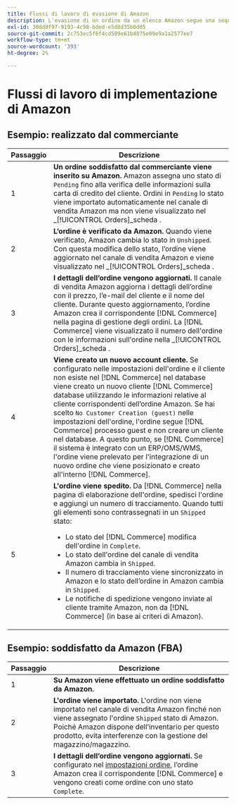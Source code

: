 ```yaml
---
title: Flussi di lavoro di evasione di Amazon
description: L'evasione di un ordine da un elenco Amazon segue una sequenza specifica dall'invio dell'ordine alla spedizione.
exl-id: 30dd9f97-9193-4c98-bded-e5d8d35b0d05
source-git-commit: 2c753ec5f6f4cd509e61b4875e09e9a1a2577ee7
workflow-type: tm+mt
source-wordcount: '393'
ht-degree: 2%

---
```


# Flussi di lavoro di implementazione di Amazon

## Esempio: realizzato dal commerciante

| Passaggio | Descrizione |
|----|----|
| 1 | **Un ordine soddisfatto dal commerciante viene inserito su Amazon.** Amazon assegna uno stato di `Pending` fino alla verifica delle informazioni sulla carta di credito del cliente. Ordini in `Pending` lo stato viene importato automaticamente nel canale di vendita Amazon ma non viene visualizzato nel _[!UICONTROL Orders]_scheda . |
| 2 | **L’ordine è verificato da Amazon.** Quando viene verificato, Amazon cambia lo stato in `Unshipped`. Con questa modifica dello stato, l’ordine viene aggiornato nel canale di vendita Amazon e viene visualizzato nel _[!UICONTROL Orders]_scheda . |
| 3 | **I dettagli dell’ordine vengono aggiornati.** Il canale di vendita Amazon aggiorna i dettagli dell’ordine con il prezzo, l’e-mail del cliente e il nome del cliente. Durante questo aggiornamento, l’ordine Amazon crea il corrispondente [!DNL Commerce] nella pagina di gestione degli ordini. La [!DNL Commerce] viene visualizzato il numero dell&#39;ordine con le informazioni sull&#39;ordine nella _[!UICONTROL Orders]_scheda . |
| 4 | **Viene creato un nuovo account cliente.** Se configurato nelle impostazioni dell&#39;ordine e il cliente non esiste nel [!DNL Commerce] nel database viene creato un nuovo cliente [!DNL Commerce] database utilizzando le informazioni relative al cliente corrispondenti dell’ordine Amazon. Se hai scelto `No Customer Creation (guest)` nelle impostazioni dell&#39;ordine, l&#39;ordine segue [!DNL Commerce] processo guest e non creare un cliente nel database. A questo punto, se [!DNL Commerce] il sistema è integrato con un ERP/OMS/WMS, l&#39;ordine viene prelevato per l&#39;integrazione di un nuovo ordine che viene posizionato e creato all&#39;interno [!DNL Commerce]. |
| 5 | **L&#39;ordine viene spedito.** Da [!DNL Commerce] nella pagina di elaborazione dell&#39;ordine, spedisci l&#39;ordine e aggiungi un numero di tracciamento. Quando tutti gli elementi sono contrassegnati in un `Shipped` stato:<ul><li>Lo stato del [!DNL Commerce] modifica dell&#39;ordine in `Complete`.</li><li>Lo stato dell&#39;ordine del canale di vendita Amazon cambia in `Shipped`.</li><li>Il numero di tracciamento viene sincronizzato in Amazon e lo stato dell’ordine in Amazon cambia in `Shipped`.</li><li>Le notifiche di spedizione vengono inviate al cliente tramite Amazon, non da [!DNL Commerce] (in base ai criteri di Amazon). |

## Esempio: soddisfatto da Amazon (FBA)

| Passaggio | Descrizione |
|---|---|
| 1 | **Su Amazon viene effettuato un ordine soddisfatto da Amazon.** |
| 2 | **L&#39;ordine viene importato.** L&#39;ordine non viene importato nel canale di vendita Amazon finché non viene assegnato l&#39;ordine `Shipped` stato di Amazon. Poiché Amazon dispone dell’inventario per questo prodotto, evita interferenze con la gestione del magazzino/magazzino. |
| 3 | **I dettagli dell’ordine vengono aggiornati.** Se configurato nel [impostazioni ordine](./order-settings.md), l’ordine Amazon crea il corrispondente [!DNL Commerce] e vengono creati come ordine con uno stato `Complete`. |
